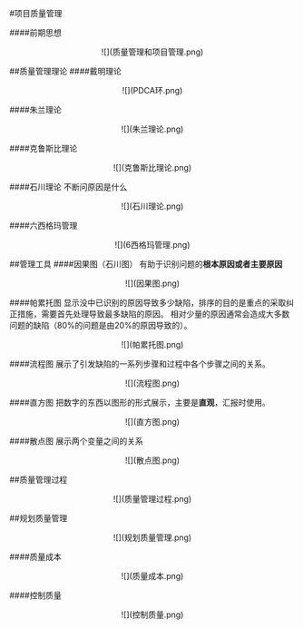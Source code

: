 #项目质量管理

####前期思想
<div align=center>
![](质量管理和项目管理.png)
</div>

##质量管理理论
####戴明理论
<div align=center>
![](PDCA环.png)
</div>

####朱兰理论
<div align=center>
![](朱兰理论.png)
</div>

####克鲁斯比理论
<div align=center>
![](克鲁斯比理论.png)
</div>

####石川理论
不断问原因是什么
<div align=center>
![](石川理论.png)
</div>

####六西格玛管理
<div align=center>
![](6西格玛管理.png)
</div>

##管理工具
####因果图（石川图）
有助于识别问题的**根本原因或者主要原因**
<div align=center>
![](因果图.png)
</div>

####帕累托图
显示没中已识别的原因导致多少缺陷，排序的目的是重点的采取纠正措施，需要首先处理导致最多缺陷的原因。
相对少量的原因通常会造成大多数问题的缺陷（80%的问题是由20%的原因导致的）。
<div align=center>
![](帕累托图.png)
</div>

####流程图
展示了引发缺陷的一系列步骤和过程中各个步骤之间的关系。
<div align=center>
![](流程图.png)
</div>

####直方图
把数字的东西以图形的形式展示，主要是**直观**，汇报时使用。
<div align=center>
![](直方图.png)
</div>

####散点图
展示两个变量之间的关系
<div align=center>
![](散点图.png)
</div>

##质量管理过程
<div align=center>
![](质量管理过程.png)
</div>


##规划质量管理
<div align=center>
![](规划质量管理.png)
</div>

####质量成本
<div align=center>
![](质量成本.png)
</div>


####控制质量
<div align=center>
![](控制质量.png)
</div>
